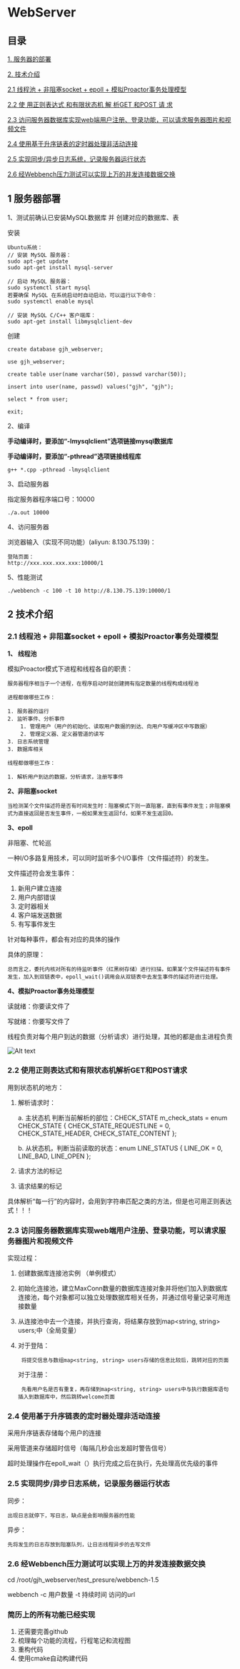 # WebServer

## 目录

[1. 服务器的部署](#1)

[2. 技术介绍](#2)

[2.1 线程池 + 非阻塞socket + epoll + 模拟Proactor事务处理模型](#2-1)

[2.2 使 用正则表达式 和有限状态机 解 析GET 和POST 请 求](#2-2)

[2.3 访问服务器数据库实现web端用户注册、登录功能，可以请求服务器图片和视频文件](#2-3)

[2.4 使用基于升序链表的定时器处理非活动连接](#2-4)

[2.5 实现同步/异步日志系统，记录服务器运行状态](#2-5)

[2.6 经Webbench压力测试可以实现上万的并发连接数据交换](#2-6)

[](#)

## <a id="1">1 服务器部署</a>

1、测试前确认已安装MySQL数据库 并 创建对应的数据库、表

安装

```
Ubuntu系统：
// 安装 MySQL 服务器：
sudo apt-get update
sudo apt-get install mysql-server

// 启动 MySQL 服务器：
sudo systemctl start mysql
若要确保 MySQL 在系统启动时自动启动，可以运行以下命令：
sudo systemctl enable mysql

// 安装 MySQL C/C++ 客户端库：
sudo apt-get install libmysqlclient-dev
```

创建

```
create database gjh_webserver;

use gjh_webserver;

create table user(name varchar(50), passwd varchar(50));

insert into user(name, passwd) values("gjh", "gjh");

select * from user;

exit;
```

2、编译

**手动编译时，要添加“-lmysqlclient”选项链接mysql数据库**

**手动编译时，要添加“-pthread”选项链接线程库**

`g++ *.cpp -pthread -lmysqlclient`

3、启动服务器

指定服务器程序端口号：10000

`./a.out 10000`

4、访问服务器

浏览器输入（实现不同功能）(aliyun: 8.130.75.139)：

    登陆页面：
    http://xxx.xxx.xxx.xxx:10000/1

5、性能测试

`./webbench -c 100 -t 10 http://8.130.75.139:10000/1`

## <a id="2">2 技术介绍</a>

### <a id="2-1">2.1 线程池 + 非阻塞socket + epoll + 模拟Proactor事务处理模型</a>

**1、 线程池**

模拟Proactor模式下进程和线程各自的职责：

    服务器程序相当于一个进程，在程序启动时就创建拥有指定数量的线程构成线程池

    进程都做哪些工作：

    1. 服务器的运行 
    2. 监听事件、分析事件
        1. 管理用户（用户的初始化、读取用户数据的到达、向用户写缓冲区中写数据）
        2. 管理定义器、定义器管道的读写
    3. 日志系统管理
    3. 数据库相关

    线程都做哪些工作：

    1. 解析用户到达的数据，分析请求，注册写事件

**2、非阻塞socket**

    当检测某个文件描述符是否有时间发生时：阻塞模式下则一直阻塞，直到有事件发生；非阻塞模式为直接返回是否发生事件，一般如果发生返回fd，如果不发生返回0。

**3、epoll**

非阻塞、忙轮巡

一种I/O多路复用技术，可以同时监听多个I/O事件（文件描述符）的发生。

文件描述符会发生事件：

1. 新用户建立连接 
2. 用户内部错误 
3. 定时器相关 
4. 客户端发送数据 
5. 有写事件发生

针对每种事件，都会有对应的具体的操作

具体的原理：

    总而言之，委托内核对所有的待监听事件（红黑树存储）进行扫描，如果某个文件描述符有事件发生，加入到双链表中，epoll_wait()调用会从双链表中去发生事件的描述符进行处理。

**4、模拟Proactor事务处理模型**

读就绪：你要读文件了

写就绪：你要写文件了

线程负责对每个用户到达的数据（分析请求）进行处理，其他的都是由主进程负责

![Alt text](./pic/image.png)

### <a id='2-2'>2.2 使用正则表达式和有限状态机解析GET和POST请求</a>

用到状态机的地方：

1. 解析请求时：

    a. 主状态机 判断当前解析的部位：CHECK_STATE m_check_stats = enum CHECK_STATE { CHECK_STATE_REQUESTLINE = 0, CHECK_STATE_HEADER, CHECK_STATE_CONTENT };

    b. 从状态机，判断当前读取的状态：enum LINE_STATUS { LINE_OK = 0, LINE_BAD, LINE_OPEN };

2. 请求方法的标记

3. 请求结果的标记

具体解析“每一行”的内容时，会用到字符串匹配之类的方法，但是也可用正则表达式！！！

### <a id='2-3'>2.3 访问服务器数据库实现web端用户注册、登录功能，可以请求服务器图片和视频文件</a>

实现过程：

1. 创建数据库连接池实例 （单例模式）
2. 初始化连接池，建立MaxConn数量的数据库连接对象并将他们加入到数据库连接池，每个对象都可以独立处理数据库相关任务，并通过信号量记录可用连接数量
3. 从连接池中去一个连接，并执行查询，将结果存放到map<string, string> users;中（全局变量）
4. 
    对于登陆：

        将提交信息与数组map<string, string> users存储的信息比较后，跳转对应的页面

    对于注册：

        先看用户名是否有重复，再存储到map<string, string> users中与执行数据库语句插入到数据库中，然后跳转welcome页面

### <a id='2-4'>2.4 使用基于升序链表的定时器处理非活动连接</a>

采用升序链表存储每个用户的连接

采用管道来存储超时信号（每隔几秒会出发超时警告信号）

超时处理操作在epoll_wait（）执行完成之后在执行，先处理高优先级的事件

### <a id='2-5'>2.5 实现同步/异步日志系统，记录服务器运行状态</a>

同步：

    出现日志就停下，写日志，缺点是会影响服务器的性能

异步：

    先将发生的日志存放到阻塞队列，让日志线程异步的去写文件

### <a id='2-6'>2.6 经Webbench压力测试可以实现上万的并发连接数据交换</a>

cd /root/gjh_webserver/test_presure/webbench-1.5

webbench -c 用户数量 -t 持续时间 访问的url

### <a id=''></a>




### 简历上的所有功能已经实现

1. 还需要完善github
2. 梳理每个功能的流程，行程笔记和流程图
3. 重构代码
4. 使用cmake自动构建代码



